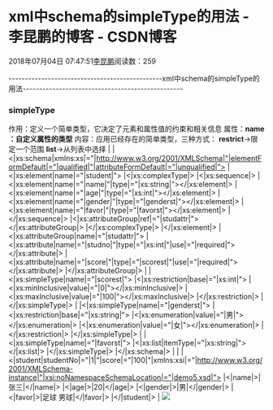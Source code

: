 
# xml中schema的simpleType的用法 - 李昆鹏的博客 - CSDN博客


2018年07月04日 07:47:51[李昆鹏](https://me.csdn.net/weixin_41547486)阅读数：259


-----------------------------------------------xml中schema的simpleType的用法-------------------------------------------------
### simpleType
作用：定义一个简单类型，它决定了元素和属性值的约束和相关信息
属性：**name ：自定义属性的类型**
内容：应用已经存在的简单类型，三种方式：
**restrict**→限定一个范围
**list**→从列表中选择
|<?xml  version="1.0" encoding="UTF-8"?>
|<|xs:schema|xmlns:xs|="|http://www.w3.org/2001/XMLSchema|"|elementFormDefault|="|qualified|"|attributeFormDefault|="|unqualified|">
|<|xs:element|name|="|student|">
|<|xs:complexType|>
|<|xs:sequence|>
|<|xs:element|name|="|name|"|type|="|xs:string|"></|xs:element|>
|<|xs:element|name|="|age|"|type|="|xs:int|"></|xs:element|>
|<|xs:element|name|="|gender|"|type|="|genderst|"></|xs:element|>
|<|xs:element|name|="|favor|"|type|="|favorst|"></|xs:element|>
|</|xs:sequence|>
|<|xs:attributeGroup|ref|="|studattr|"></|xs:attributeGroup|>
|</|xs:complexType|>
|</|xs:element|>
|<|xs:attributeGroup|name|="|studattr|">
|<|xs:attribute|name|="|studno|"|type|="|xs:int|"|use|="|required|"></|xs:attribute|>
|<|xs:attribute|name|="|score|"|type|="|scorest|"|use|="|required|"></|xs:attribute|>
|</|xs:attributeGroup|>
|<!--|0|到|100|的数值约束|-->
|<|xs:simpleType|name|="|scorest|">
|<|xs:restriction|base|="|xs:int|">
|<|xs:minInclusive|value|="|0|"></|xs:minInclusive|>
|<|xs:maxInclusive|value|="|100|"></|xs:maxInclusive|>
|</|xs:restriction|>
|</|xs:simpleType|>
|<!--|给性别设置枚举类型的约束，只能填写男或者女|-->
|<|xs:simpleType|name|="|genderst|">
|<|xs:restriction|base|="|xs:string|">
|<|xs:enumeration|value|="|男|"></|xs:enumeration|>
|<|xs:enumeration|value|="|女|"></|xs:enumeration|>
|</|xs:restriction|>
|</|xs:simpleType|>
|<!--|目录约束，favor|元素中只能填写字符串目录，并且用空格分割开来|-->
|<|xs:simpleType|name|="|favorst|">
|<|xs:list|itemType|="|xs:string|"></|xs:list|>
|</|xs:simpleType|>
|</|xs:schema|>
|
|<?xml version="1.0"  encoding="UTF-8"?>
|<|student|studentNo|="|1|"|score|="|100|"|xmlns:xsi|="|http://www.w3.org/2001/XMLSchema-instance|"|xsi:noNamespaceSchemaLocation|="|demo5.xsd|">
|<|name|>|张三|</|name|>
|<|age|>|20|</|age|>
|<|gender|>|男|</|gender|>
|<|favor|>|足球 男球|</|favor|>
|</|student|>
|
![](https://img-blog.csdn.net/20180704074738528?watermark/2/text/aHR0cHM6Ly9ibG9nLmNzZG4ubmV0L3dlaXhpbl80MTU0NzQ4Ng==/font/5a6L5L2T/fontsize/400/fill/I0JBQkFCMA==/dissolve/70)


